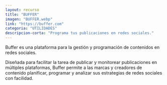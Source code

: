 ```yaml
---
layout: recurso
title: "BUFFER"
imagen: "BUFFER.webp"
link: "https://buffer.com"
categoria: "UTILIDADES"
descripcion-corta: "Programa tus publicaciones en redes sociales."
---
```


Buffer es una plataforma para la gestión y programación de contenidos en redes sociales. 

Diseñada para facilitar la tarea de publicar y monitorear publicaciones en múltiples plataformas, Buffer permite a las marcas y creadores de contenido planificar, programar y analizar sus estrategias de redes sociales con facilidad. 